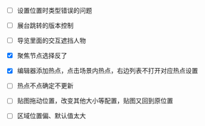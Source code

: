 - [ ] 设置位置时类型错误的问题
- [ ] 展台跳转的版本控制

- [ ] 导览里面的交互遮挡人物
- [x] 聚焦节点选择反了
- [x] 编辑器添加热点，点击场景内热点，右边列表不打开对应热点设置
- [ ] 热点不点确定不更新
- [ ] 贴图拖动位置，改变其他大小等配置，贴图又回到原位置
- [ ] 区域位置偏、默认值太大